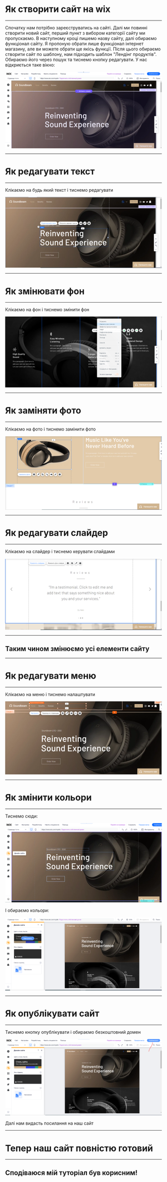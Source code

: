 # Як створити сайт на wix
---
Спочатку нам потрібно зареєструватись на сайті. Далі ми повинні створити новий сайт, перший пункт з вибором категорії сайту ми пропускаємо. В наступному кроці пишемо назву сайту, далі обираємо функціонал сайту. Я пропоную обрати лише функціонал інтернет магазину, але ви можете обрати ще якісь функції. Після цього обираємо створити сайт по шаблону, нам підходить шаблон "Лендінг продуктів". Обираємо його через пошук та тиснемо кнопку редагувати. У нас відкриється таке вікно:

![Старт](img/start.png)

---
# Як редагувати текст
---
Клікаємо на будь який текст і тиснемо редагувати

![Як редагувати текст](img/text.png)

---
# Як змінювати фон
---
Клікаємо на фон і тиснемо змінити фон

![Як змінювати фон](img/bg.png)

---
# Як заміняти фото
---
Клікаємо на фото і тиснемо замінити фото

![Як замінювати фото](img/change_img.png)

---
# Як редагувати слайдер
---
Клікаємо на слайдер і тиснемо керувати слайдами

![Як замінювати фото](img/slider.png)

---
## Таким чином змінюємо усі елементи сайту
---
# Як редагувати меню
---
Клікаємо на меню і тиснемо налаштувати

![Як змінювати меню](img/menu.png)

---
# Як змінити кольори
---
Тиснемо сюди:

![Змінюємо кольори](img/colors_1.png)

І обираємо кольори:

![Обираємо кольори](img/colors_2.png)

---
# Як опублікувати сайт
---
Тиснемо кнопку опублікувати і обираємо безкоштовний домен

![Як опублікувати сайт](img/publish.png)

Далі нам видасть посилання на наш сайт

---
# Тепер наш сайт повністю готовий
---
## Сподіваюся мій туторіал був корисним!